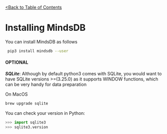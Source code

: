 [<Back to Table of Contents](README.md)
# Installing MindsDB

You can install MindsDB as follows

```bash
 pip3 install mindsdb --user
```

#### OPTIONAL

***SQLite***: Although by default python3 comes with SQLite, you would want to have SQLite versions >=(3.25.0) as it supports WINDOW functions, which can be very handy for data preparation

On MacOS

```bash
brew upgrade sqlite
```

You can check your version in Python:

```python
>>> import sqlite3
>>> sqlite3.version
```